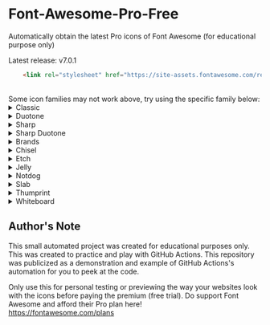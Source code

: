 # Font-Awesome-Pro-Free

Automatically obtain the latest Pro icons of Font Awesome (for educational purpose only)

Latest release: v7.0.1

```html
    <link rel="stylesheet" href="https://site-assets.fontawesome.com/releases/v7.0.0/css/all.css">
```

<br>
Some icon families may not work above, try using the specific family below:

<details>
<summary>Classic</summary>

```html
    <link rel="stylesheet" href="https://site-assets.fontawesome.com/releases/v7.0.0/css/solid.css">
    <link rel="stylesheet" href="https://site-assets.fontawesome.com/releases/v7.0.0/css/regular.css">
    <link rel="stylesheet" href="https://site-assets.fontawesome.com/releases/v7.0.0/css/light.css">
    <link rel="stylesheet" href="https://site-assets.fontawesome.com/releases/v7.0.0/css/thin.css">
```

</details>

<details>
<summary>Duotone</summary>

```html
    <link rel="stylesheet" href="https://site-assets.fontawesome.com/releases/v7.0.0/css/duotone.css">
    <link rel="stylesheet" href="https://site-assets.fontawesome.com/releases/v7.0.0/css/duotone-regular.css">
    <link rel="stylesheet" href="https://site-assets.fontawesome.com/releases/v7.0.0/css/duotone-light.css">
    <link rel="stylesheet" href="https://site-assets.fontawesome.com/releases/v7.0.0/css/duotone-thin.css">
```

</details>

<details>
<summary>Sharp</summary>

```html
    <link rel="stylesheet" href="https://site-assets.fontawesome.com/releases/v7.0.0/css/sharp-solid.css">
    <link rel="stylesheet" href="https://site-assets.fontawesome.com/releases/v7.0.0/css/sharp-regular.css">
    <link rel="stylesheet" href="https://site-assets.fontawesome.com/releases/v7.0.0/css/sharp-light.css">
    <link rel="stylesheet" href="https://site-assets.fontawesome.com/releases/v7.0.0/css/sharp-thin.css">
```

</details>

<details>
<summary>Sharp Duotone</summary>

```html
    <link rel="stylesheet" href="https://site-assets.fontawesome.com/releases/v7.0.0/css/sharp-duotone-solid.css">
    <link rel="stylesheet" href="https://site-assets.fontawesome.com/releases/v7.0.0/css/sharp-duotone-regular.css">
    <link rel="stylesheet" href="https://site-assets.fontawesome.com/releases/v7.0.0/css/sharp-duotone-light.css">
    <link rel="stylesheet" href="https://site-assets.fontawesome.com/releases/v7.0.0/css/sharp-duotone-thin.css">
```

</details>

<details>
<summary>Brands</summary>

```html
    <link rel="stylesheet" href="https://site-assets.fontawesome.com/releases/v7.0.0/css/brands.css">
```

</details>

<details>
<summary>Chisel</summary>

```html
    <link rel="stylesheet" href="https://site-assets.fontawesome.com/releases/v7.0.0/css/chisel-regular.css">
```

</details>

<details>
<summary>Etch</summary>

```html
    <link rel="stylesheet" href="https://site-assets.fontawesome.com/releases/v7.0.0/css/etch-solid.css">
```

</details>

<details>
<summary>Jelly</summary>

```html
    <link rel="stylesheet" href="https://site-assets.fontawesome.com/releases/v7.0.0/css/jelly-regular.css">
    <link rel="stylesheet" href="https://site-assets.fontawesome.com/releases/v7.0.0/css/jelly-duo-regular.css">
    <link rel="stylesheet" href="https://site-assets.fontawesome.com/releases/v7.0.0/css/jelly-fill-regular.css">
```

</details>

<details>
<summary>Notdog</summary>

```html
    <link rel="stylesheet" href="https://site-assets.fontawesome.com/releases/v7.0.0/css/notdog-solid.css">
    <link rel="stylesheet" href="https://site-assets.fontawesome.com/releases/v7.0.0/css/notdog-duo-solid.css">
```

</details>

<details>
<summary>Slab</summary>

```html
    <link rel="stylesheet" href="https://site-assets.fontawesome.com/releases/v7.0.0/css/slab-regular.css">
    <link rel="stylesheet" href="https://site-assets.fontawesome.com/releases/v7.0.0/css/slab-press-regular.css">
```

</details>

<details>
<summary>Thumprint</summary>

```html
    <link rel="stylesheet" href="https://site-assets.fontawesome.com/releases/v7.0.0/css/thumbprint-light.css">
```

</details>

<details>
<summary>Whiteboard</summary>

```html
    <link rel="stylesheet" href="https://site-assets.fontawesome.com/releases/v7.0.0/css/whiteboard-semibold.css">
```

</details>

## Author's Note

This small automated project was created for educational purposes only. This was created to practice and play with GitHub Actions. This repository was publicized as a demonstration and example of GitHub Actions's automation for you to peek at the code.

Only use this for personal testing or previewing the way your websites look with the icons before paying the premium (free trial). Do support Font Awesome and afford their Pro plan here!  
<https://fontawesome.com/plans>
